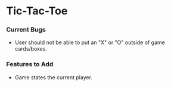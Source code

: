 # Tic-Tac-Toe

### Current Bugs
* User should not be able to put an "X" or "O" outside of game cards/boxes.

### Features to Add
* Game states the current player.
